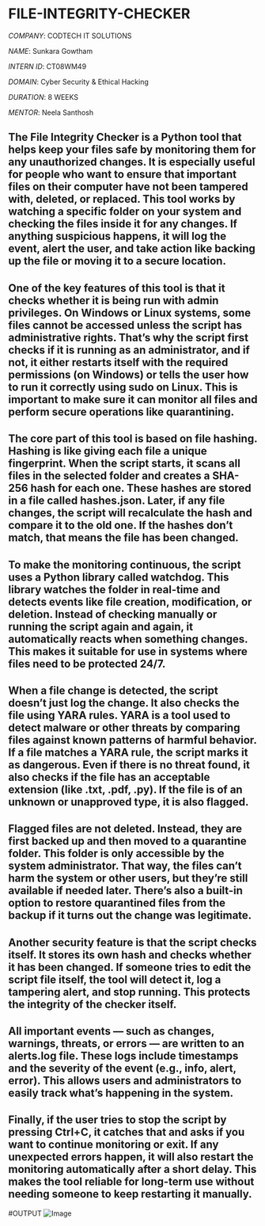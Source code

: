 # FILE-INTEGRITY-CHECKER

*COMPANY*: CODTECH IT SOLUTIONS

*NAME*: Sunkara Gowtham

*INTERN ID*: CT08WM49

*DOMAIN*: Cyber Security & Ethical Hacking

*DURATION*: 8 WEEKS

*MENTOR*: Neela Santhosh

## The File Integrity Checker is a Python tool that helps keep your files safe by monitoring them for any unauthorized changes. It is especially useful for people who want to ensure that important files on their computer have not been tampered with, deleted, or replaced. This tool works by watching a specific folder on your system and checking the files inside it for any changes. If anything suspicious happens, it will log the event, alert the user, and take action like backing up the file or moving it to a secure location.

## One of the key features of this tool is that it checks whether it is being run with admin privileges. On Windows or Linux systems, some files cannot be accessed unless the script has administrative rights. That’s why the script first checks if it is running as an administrator, and if not, it either restarts itself with the required permissions (on Windows) or tells the user how to run it correctly using sudo on Linux. This is important to make sure it can monitor all files and perform secure operations like quarantining.

## The core part of this tool is based on file hashing. Hashing is like giving each file a unique fingerprint. When the script starts, it scans all files in the selected folder and creates a SHA-256 hash for each one. These hashes are stored in a file called hashes.json. Later, if any file changes, the script will recalculate the hash and compare it to the old one. If the hashes don’t match, that means the file has been changed.

## To make the monitoring continuous, the script uses a Python library called watchdog. This library watches the folder in real-time and detects events like file creation, modification, or deletion. Instead of checking manually or running the script again and again, it automatically reacts when something changes. This makes it suitable for use in systems where files need to be protected 24/7.

## When a file change is detected, the script doesn’t just log the change. It also checks the file using YARA rules. YARA is a tool used to detect malware or other threats by comparing files against known patterns of harmful behavior. If a file matches a YARA rule, the script marks it as dangerous. Even if there is no threat found, it also checks if the file has an acceptable extension (like .txt, .pdf, .py). If the file is of an unknown or unapproved type, it is also flagged.

## Flagged files are not deleted. Instead, they are first backed up and then moved to a quarantine folder. This folder is only accessible by the system administrator. That way, the files can’t harm the system or other users, but they’re still available if needed later. There’s also a built-in option to restore quarantined files from the backup if it turns out the change was legitimate.

## Another security feature is that the script checks itself. It stores its own hash and checks whether it has been changed. If someone tries to edit the script file itself, the tool will detect it, log a tampering alert, and stop running. This protects the integrity of the checker itself.

## All important events — such as changes, warnings, threats, or errors — are written to an alerts.log file. These logs include timestamps and the severity of the event (e.g., info, alert, error). This allows users and administrators to easily track what’s happening in the system.

## Finally, if the user tries to stop the script by pressing Ctrl+C, it catches that and asks if you want to continue monitoring or exit. If any unexpected errors happen, it will also restart the monitoring automatically after a short delay. This makes the tool reliable for long-term use without needing someone to keep restarting it manually.

#OUTPUT
![Image](https://github.com/user-attachments/assets/1d207dd2-92f9-4dc7-b83b-f0cbf83f3ab0)
